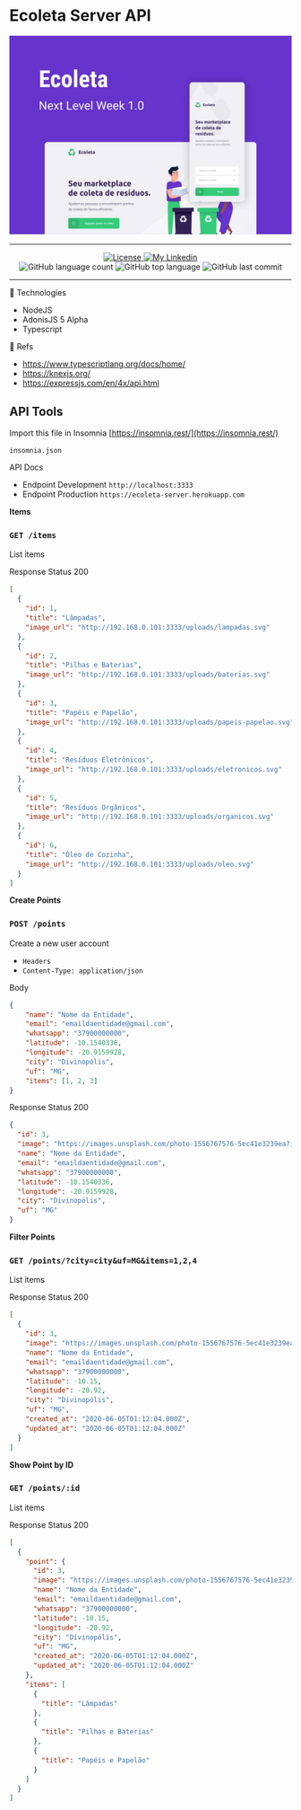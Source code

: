 # Ecoleta Server API

![alt text](https://github.com/marciocamello/nlw-ecoleta-server/blob/master/capa.jpeg)

---

<p align="center">
  <a href="LICENSE">
    <img alt="License" src="https://img.shields.io/badge/license-MIT-%23F8952D">
  </a>
  
  <a href="https://www.linkedin.com/in/marciocamello/">
    <img alt="My Linkedin" src="https://img.shields.io/badge/marciocamello-%230077B5?style=social&logo=linkedin">
  </a>

  <br />

  <img alt="GitHub language count" src="https://img.shields.io/github/languages/count/marciocamello/readme_maker">

  <img alt="GitHub top language" src="https://img.shields.io/github/languages/top/marciocamello/readme_maker">

  <img alt="GitHub last commit" src="https://img.shields.io/github/last-commit/marciocamello/readme_maker">
</p>

---

:rocket: Technologies

- NodeJS
- AdonisJS 5 Alpha
- Typescript

:blue_book: Refs

- https://www.typescriptlang.org/docs/home/
- https://knexjs.org/
- https://expressjs.com/en/4x/api.html

## API Tools

Import this file in Insomnia
[https://insomnia.rest/](https://insomnia.rest/)

```shell script
insomnia.json
```

API Docs

- Endpoint Development `http://localhost:3333`
- Endpoint Production `https://ecoleta-server.herokuapp.com`

**Items**

### `GET /items`    

List items

Response
Status 200
```json
[
  {
    "id": 1,
    "title": "Lâmpadas",
    "image_url": "http://192.168.0.101:3333/uploads/lampadas.svg"
  },
  {
    "id": 2,
    "title": "Pilhas e Baterias",
    "image_url": "http://192.168.0.101:3333/uploads/baterias.svg"
  },
  {
    "id": 3,
    "title": "Papéis e Papelão",
    "image_url": "http://192.168.0.101:3333/uploads/papeis-papelao.svg"
  },
  {
    "id": 4,
    "title": "Resíduos Eletrônicos",
    "image_url": "http://192.168.0.101:3333/uploads/eletronicos.svg"
  },
  {
    "id": 5,
    "title": "Resíduos Orgânicos",
    "image_url": "http://192.168.0.101:3333/uploads/organicos.svg"
  },
  {
    "id": 6,
    "title": "Óleo de Cozinha",
    "image_url": "http://192.168.0.101:3333/uploads/oleo.svg"
  }
]
```

**Create Points**

### `POST /points`    

Create a new user account

  * `Headers`
  * `Content-Type: application/json`

Body
```json
{
	"name": "Nome da Entidade",
	"email": "emaildaentidade@gmail.com",
	"whatsapp": "37900000000",
	"latitude": -10.1540336,
	"longitude": -20.9159928,
	"city": "Divinopólis",
	"uf": "MG",
	"items": [1, 2, 3]
}
```

Response
Status 200
```json
{
  "id": 3,
  "image": "https://images.unsplash.com/photo-1556767576-5ec41e3239ea?ixlib=rb-1.2.1&ixid=eyJhcHBfaWQiOjEyMDd9&auto=format&fit=crop&w=400&q=60",
  "name": "Nome da Entidade",
  "email": "emaildaentidade@gmail.com",
  "whatsapp": "37900000000",
  "latitude": -10.1540336,
  "longitude": -20.9159928,
  "city": "Divinopólis",
  "uf": "MG"
}
```

**Filter Points**

### `GET /points/?city=city&uf=MG&items=1,2,4`    

List items

Response
Status 200
```json
[
  {
    "id": 3,
    "image": "https://images.unsplash.com/photo-1556767576-5ec41e3239ea?ixlib=rb-1.2.1&ixid=eyJhcHBfaWQiOjEyMDd9&auto=format&fit=crop&w=400&q=60",
    "name": "Nome da Entidade",
    "email": "emaildaentidade@gmail.com",
    "whatsapp": "37900000000",
    "latitude": -10.15,
    "longitude": -20.92,
    "city": "Divinopólis",
    "uf": "MG",
    "created_at": "2020-06-05T01:12:04.000Z",
    "updated_at": "2020-06-05T01:12:04.000Z"
  }
]

```
**Show Point by ID**

### `GET /points/:id`    

List items

Response
Status 200
```json
[
  {
    "point": {
      "id": 3,
      "image": "https://images.unsplash.com/photo-1556767576-5ec41e3239ea?ixlib=rb-1.2.1&ixid=eyJhcHBfaWQiOjEyMDd9&auto=format&fit=crop&w=400&q=60",
      "name": "Nome da Entidade",
      "email": "emaildaentidade@gmail.com",
      "whatsapp": "37900000000",
      "latitude": -10.15,
      "longitude": -20.92,
      "city": "Divinopólis",
      "uf": "MG",
      "created_at": "2020-06-05T01:12:04.000Z",
      "updated_at": "2020-06-05T01:12:04.000Z"
    },
    "items": [
      {
        "title": "Lâmpadas"
      },
      {
        "title": "Pilhas e Baterias"
      },
      {
        "title": "Papéis e Papelão"
      }
    ]
  }
]
```
